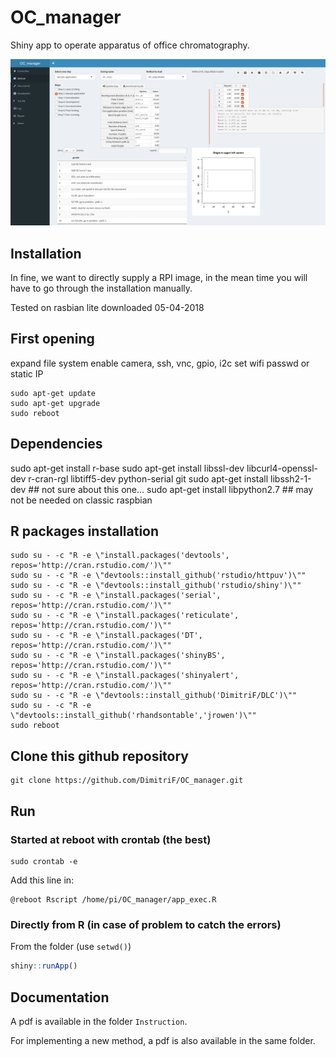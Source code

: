 OC_manager
===========

Shiny app to operate apparatus of office chromatography.

![OC_manager screenshot](OC_manager.png)

## Installation

In fine, we want to directly supply a RPI image, in the mean time you will have to go through the installation manually.

Tested on rasbian lite downloaded 05-04-2018

## First opening

expand file system
enable camera, ssh, vnc, gpio, i2c
set wifi passwd or static IP

```
sudo apt-get update
sudo apt-get upgrade
sudo reboot
```

## Dependencies

sudo apt-get install r-base 
sudo apt-get install libssl-dev libcurl4-openssl-dev r-cran-rgl libtiff5-dev python-serial git
sudo apt-get install libssh2-1-dev ## not sure about this one...
sudo apt-get install libpython2.7 ## may not be needed on classic raspbian

## R packages installation

```
sudo su - -c "R -e \"install.packages('devtools', repos='http://cran.rstudio.com/')\""
sudo su - -c "R -e \"devtools::install_github('rstudio/httpuv')\""
sudo su - -c "R -e \"devtools::install_github('rstudio/shiny')\""
sudo su - -c "R -e \"install.packages('serial', repos='http://cran.rstudio.com/')\""
sudo su - -c "R -e \"install.packages('reticulate', repos='http://cran.rstudio.com/')\""
sudo su - -c "R -e \"install.packages('DT', repos='http://cran.rstudio.com/')\""
sudo su - -c "R -e \"install.packages('shinyBS', repos='http://cran.rstudio.com/')\""
sudo su - -c "R -e \"install.packages('shinyalert', repos='http://cran.rstudio.com/')\""
sudo su - -c "R -e \"devtools::install_github('DimitriF/DLC')\""
sudo su - -c "R -e \"devtools::install_github('rhandsontable','jrowen')\""
sudo reboot
```

## Clone this github repository

```
git clone https://github.com/DimitriF/OC_manager.git
```

## Run

### Started at reboot with crontab (the best)

```
sudo crontab -e
```

Add this line in:

```
@reboot Rscript /home/pi/OC_manager/app_exec.R
```

### Directly from R (in case of problem to catch the errors)

From the folder (use `setwd()`) 

```r
shiny::runApp()
```

## Documentation

A pdf is available in the folder ```Instruction```.

For implementing a new method, a pdf is also available in the same folder.

